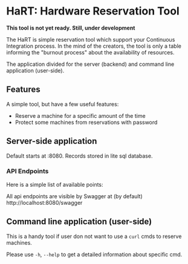 # HaRT: Hardware Reservation Tool

__This tool is not yet ready. Still, under development__

The HaRT is simple reservation tool which support your Continuous Integration process. In the mind of the creators, the
tool is only a table informing the "burnout process" about the availability of resources.

The application divided for the server (backend) and command line application (user-side).

## Features

A simple tool, but have a few useful features:

* Reserve a machine for a specific amount of the time
* Protect some machines from reservations with password

## Server-side application

Default starts at :8080. Records stored in lite sql database.

### API Endpoints

Here is a simple list of available points:

All api endpoints are visible by Swagger at (by default) http://localhost:8080/swagger

## Command line application (user-side)
This is a handy tool if user don not want to use a `curl` cmds to reserve machines. 

Please use `-h`, `--help` to get a detailed information about specific cmd.